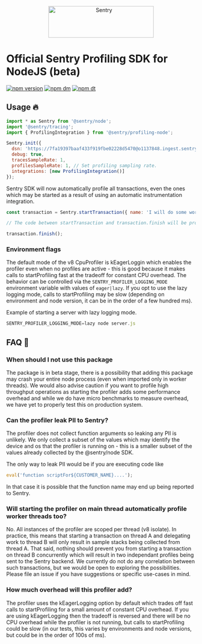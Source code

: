 <p align="center">
  <a href="https://sentry.io/?utm_source=github&utm_medium=logo" target="_blank">
    <img src="https://sentry-brand.storage.googleapis.com/sentry-wordmark-dark-280x84.png" alt="Sentry" width="280" height="84">
  </a>
</p>

# Official Sentry Profiling SDK for NodeJS (beta)

[![npm version](https://img.shields.io/npm/v/@sentry/profiling-node.svg)](https://www.npmjs.com/package/@sentry/profiling-node)
[![npm dm](https://img.shields.io/npm/dm/@sentry/profiling-node.svg)](https://www.npmjs.com/package/@sentry/profiling-node)
[![npm dt](https://img.shields.io/npm/dt/@sentry/profiling-node.svg)](https://www.npmjs.com/package/@sentry/profiling-node)

## Usage 🔥

```javascript
import * as Sentry from '@sentry/node';
import '@sentry/tracing';
import { ProfilingIntegration } from '@sentry/profiling-node';

Sentry.init({
  dsn: 'https://7fa19397baaf433f919fbe02228d5470@o1137848.ingest.sentry.io/6625302',
  debug: true,
  tracesSampleRate: 1,
  profilesSampleRate: 1, // Set profiling sampling rate.
  integrations: [new ProfilingIntegration()]
});
```

Sentry SDK will now automatically profile all transactions, even the ones which may be started as a result of using an automatic instrumentation integration.

```javascript
const transaction = Sentry.startTransaction({ name: 'I will do some work' });

// The code between startTransaction and transaction.finish will be profiled

transaction.finish();
```

### Environment flags

The default mode of the v8 CpuProfiler is kEagerLoggin which enables the profiler even when no profiles are active - this is good because it makes calls to startProfiling fast at the tradeoff for constant CPU overhead. The behavior can be controlled via the `SENTRY_PROFILER_LOGGING_MODE` environment variable with values of `eager|lazy`. If you opt to use the lazy logging mode, calls to startProfiling may be slow (depending on environment and node version, it can be in the order of a few hundred ms).

Example of starting a server with lazy logging mode.

```javascript
SENTRY_PROFILER_LOGGING_MODE=lazy node server.js
```

## FAQ 💭

### When should I not use this package

The package is in beta stage, there is a possibility that adding this package may crash your entire node process (even when imported only in worker threads). We would also advise caution if you want to profile high throughput operations as starting the profiler adds some performance overhead and while we do have micro benchmarks to measure overhead, we have yet to properly test this on production system.

### Can the profiler leak PII to Sentry?

The profiler does not collect function arguments so leaking any PII is unlikely. We only collect a subset of the values which may identify the device and os that the profiler is running on - this is a smaller subset of the values already collected by the @sentry/node SDK.

The only way to leak PII would be if you are executing code like

```js
eval('function scriptFor${CUSTOMER_NAME}....');
```

In that case it is possible that the function name may end up being reported to Sentry.

### Will starting the profiler on main thread automatically profile worker threads too?

No. All instances of the profiler are scoped per thread (v8 isolate). In practice, this means that starting a transaction on thread A and delegating work to thread B will only result in sample stacks being collected from thread A. That said, nothing should prevent you from starting a transaction on thread B concurrently which will result in two independant profiles being sent to the Sentry backend. We currently do not do any correlation between such transactions, but we would be open to exploring the possibilities. Please file an issue if you have suggestions or specific use-cases in mind.

### How much overhead will this profiler add?

The profiler uses the kEagerLogging option by default which trades off fast calls to startProfiling for a small amount of constant CPU overhead.
If you are using kEagerLogging then the tradeoff is reversed and there will be no CPU overhead while the profiler is not running, but calls to startProfiling could be slow (in our tests, this varies by environments and node versions, but could be in the order of 100s of ms).

